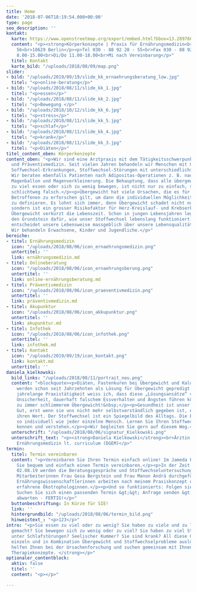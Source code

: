```yaml
---
title: Home
date: '2018-07-06T18:19:54.000+00:00'
type: page
seo_description: ''
kontakt:
  karte: https://www.openstreetmap.org/export/embed.html?bbox=13.28976631164551%2C52.48967943654932%2C13.336114883422853%2C52.51316523643532&amp;layer=mapnik&amp;marker=52.50142390483136%2C13.31294059753418
  content: "<p><strong>Körperkonzepte | Praxis für Ernährungsmedizin<br></strong>Leibnizstraße
    56<br>10629 Berlin</p><p>Tel 030 - 88 92 20 - 55<br>Fax 030 - 88 92 20 - 65</p><p>info@koerperkonzepte.com<br>www.koerperkonzepte.com</p><p><strong>Sprechzeiten:</strong></p><p>Mo/Fr
    8.00-15.00<br>Di/Do 11.00-18.00<br>Mi nach Vereinbarung</p>"
  titel: Kontakt
  karte_bild: "/uploads/2018/08/09/map.png"
slider:
- bild: "/uploads/2019/09/19/slide_kk_ernaehrungsberatung_low.jpg"
  titel: "<p>online-beratung</p>"
- bild: "/uploads/2018/08/11/slide_kk_1.jpg"
  titel: "<p>essen</p>"
- bild: "/uploads/2018/08/11/slide_kk_2.jpg"
  titel: "<p>Bewegung </p>"
- bild: "/uploads/2018/10/12/slide_kk_6.jpg"
  titel: "<p>stress</p>"
- bild: "/uploads/2018/08/11/slide_kk_5.jpg"
  titel: "<p>schlaf</p>"
- bild: "/uploads/2018/08/11/slide_kk_4.jpg"
  titel: "<p>krank</p>"
- bild: "/uploads/2018/08/11/slide_kk_3.jpg"
  titel: "<p>Diäten</p>"
titel_content_oben: Körperkonzepte
content_oben: "<p>Wir sind eine Arztpraxis mit dem Tätigkeitsschwerpunkt Ernährungs-
  und Präventivmedizin. Seit vielen Jahren behandeln wir Menschen mit Gewichtsproblemen,
  Soffwechsel-Erkrankungen, Stoffwechsel-Störungen mit unterschiedlichsten Ursachen.
  Wir beraten ebenfalls Patienten nach Adipositas-Operationen z. B. nach einem Magenbypass,
  Magenballon und Magenverkleinerung. Die Behauptung, dass alle übergewichtigen Menschen
  zu viel essen oder sich zu wenig bewegen, ist nicht nur zu einfach, sondern auch
  schlichtweg falsch.</p><p>Übergewicht hat viele Ursachen, die es für jeden einzelnen
  Betroffenen zu erforschen gilt, um dann die individuellen Möglichkeiten der Therapie
  zu definieren. Es lohnt sich immer, denn Übergewicht schadet nicht nur den Gelenken,
  sondern ist ein grosser Risikofaktor für Herz-Kreislauf- und Krebserkrankungen.
  Übergewicht verkürzt die Lebenszeit. Schon in jungen Lebensjahren legt unser Essverhalten
  den Grundstein dafür, wie unser Stoffwechsel lebenslang funktioniert. Und als Erwachsener
  entscheidet unsere Lebensweise massgeblich über unsere Lebensqualität im Alter.
  Wir behandeln Erwachsene, Kinder und Jugendliche.</p>"
bereiche:
- titel: Ernährungsmedizin
  icon: "/uploads/2018/08/06/icon_ernaehrungsmedizin.png"
  untertitel: ''
  link: ernährungsmedizin.md
- titel: Onlineberatung
  icon: "/uploads/2018/08/06/icon_ernaehrungsberung.png"
  untertitel: ''
  link: online-ernährungsberatung.md
- titel: Präventivmedizin
  icon: "/uploads/2018/08/06/icon_praeventivmedizin.png"
  untertitel: ''
  link: präventivmedizin.md
- titel: Akupunktur
  icon: "/uploads/2018/08/06/icon_akkupunktur.png"
  untertitel: ''
  link: akupunktur.md
- titel: Infothek
  icon: "/uploads/2018/08/06/icon_infothek.png"
  untertitel: ''
  link: infothek.md
- titel: Kontakt
  icon: "/uploads/2019/09/19/icon_kontakt.png"
  link: kontakt.md
  untertitel: ''
daniela_kielkowski:
  bild_links: "/uploads/2018/08/11/portrait_neu.png"
  content: "<blockquote><p>Diäten, Fastenkuren bei Übergewicht und Kalorienzählen
    werden schon seit Jahrzehnten als Lösung für Übergewicht gepredigt. Durch meine
    jahrelange Praxistätigkeit weiss ich, dass diese „Lösungsansätze“ vielfach zu
    Unsicherheit, dauerhaft falschem Essverhalten und Ängsten führen können. Und damit
    zu immer schlimmerem Übergewicht!&nbsp;</p><p>Gesundheit ist unser allerhöchstes
    Gut, erst wenn sie uns nicht mehr selbstverständlich gegeben ist, erkennen wir
    ihren Wert. Der Stoffwechsel ist ein Spiegelbild des Alltags. Die Ernährung ist
    so individuell wie jeder einzelne Mensch. Lernen Sie Ihren Stoffwechsel bei uns
    kennen und verstehen.</p><p>Wir begleiten Sie gern auf diesem Weg.</p><p>Ihre</p></blockquote>"
  unterschrift: "/uploads/2018/08/06/signatur_Kielkowski.png"
  unterschrift_text: "<p><strong>Daniela Kielkowski</strong><br>Ärztin mit Tätigkeitsschwerpunkt
    Ernährungsmedizin lt. curriculum (DGEM)</p>"
termin:
  titel: Termin vereinbaren
  content: "<p>Vereinbaren Sie Ihren Termin einfach online! Im Jameda Portal können
    Sie bequem und einfach einen Termin vereinbaren.</p><p>In der Zeit vom 15.07.-
    02.08.19 werden die Beratungsgespräche und Stoffwechseluntersuchungen von meinen
    Mitarbeiterinnen Frau Gesa Bergstein und Frau Manon Andrä durchgeführt. Beide
    Ernährungswissenschaftlerinnen arbeiten nach meinem Praxiskonzept und sind sehr
    erfahrene Ökotrophologinnen.</p><p>Und so funktionierts: Folgen sie dem Link &gt;&gt;
    Suchen Sie sich einen passenden Termin &gt;&gt; Anfrage senden &gt;&gt; Terminbestätigung
    abwarten - FERTIG!</p>"
  buttonbeschriftung: In Kürze für SIE!
  link: ''
  hintergrundbild: "/uploads/2018/08/06/termin_bild.png"
  hinweistext_: "<p>123</p>"
intro: "<p>Sie essen zu viel oder zu wenig? Sie haben zu viele und zu lange Diäten
  gemacht? Sie bewegen sich zu wenig oder zu viel? Sie haben zu viel Stress? Sie leiden
  unter Schlafstörungen? Seelischer Kummer? Sie sind krank? All diese Gründe können
  einzeln und in Kombination Übergewicht und Stoffwechselprobleme auslösen.</p><p><strong>Wir
  helfen Ihnen bei der Ursachenforschung und suchen gemeinsam mit Ihnen alltagstaugliche
  Therapiekonzepte. </strong></p>"
optionaler_contentblock:
  aktiv: false
  titel: ''
  content: "<p></p>"

---
```

